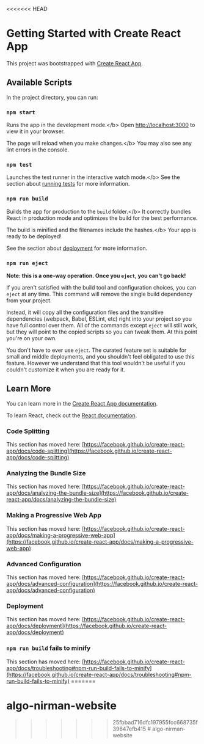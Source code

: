 <<<<<<< HEAD </b>
# Getting Started with Create React App </b>

This project was bootstrapped with [Create React App](https://github.com/facebook/create-react-app).</b>

## Available Scripts</b>

In the project directory, you can run:</b>

### `npm start`</b>

Runs the app in the development mode.\</b>
Open [http://localhost:3000](http://localhost:3000) to view it in your browser.</b>

The page will reload when you make changes.\</b>
You may also see any lint errors in the console.</b>

### `npm test`</b>

Launches the test runner in the interactive watch mode.\</b>
See the section about [running tests](https://facebook.github.io/create-react-app/docs/running-tests) for more information.</b>

### `npm run build`</b>

Builds the app for production to the `build` folder.\</b>
It correctly bundles React in production mode and optimizes the build for the best performance.</b>

The build is minified and the filenames include the hashes.\</b>
Your app is ready to be deployed!</b>

See the section about [deployment](https://facebook.github.io/create-react-app/docs/deployment) for more information.</b>

### `npm run eject`</b>

**Note: this is a one-way operation. Once you `eject`, you can't go back!**</b>

If you aren't satisfied with the build tool and configuration choices, you can `eject` at any time. This command will remove the single build dependency from your project.</b>

Instead, it will copy all the configuration files and the transitive dependencies (webpack, Babel, ESLint, etc) right into your project so you have full control over them. All of the commands except `eject` will still work, but they will point to the copied scripts so you can tweak them. At this point you're on your own.</b>

You don't have to ever use `eject`. The curated feature set is suitable for small and middle deployments, and you shouldn't feel obligated to use this feature. However we understand that this tool wouldn't be useful if you couldn't customize it when you are ready for it.</b>

## Learn More</b>

You can learn more in the [Create React App documentation](https://facebook.github.io/create-react-app/docs/getting-started).</b>

To learn React, check out the [React documentation](https://reactjs.org/).</b>

### Code Splitting</b>

This section has moved here: [https://facebook.github.io/create-react-app/docs/code-splitting](https://facebook.github.io/create-react-app/docs/code-splitting)</b>

### Analyzing the Bundle Size</b>

This section has moved here: [https://facebook.github.io/create-react-app/docs/analyzing-the-bundle-size](https://facebook.github.io/create-react-app/docs/analyzing-the-bundle-size)</b>

### Making a Progressive Web App</b>

This section has moved here: [https://facebook.github.io/create-react-app/docs/making-a-progressive-web-app](https://facebook.github.io/create-react-app/docs/making-a-progressive-web-app)</b>

### Advanced Configuration</b>

This section has moved here: [https://facebook.github.io/create-react-app/docs/advanced-configuration](https://facebook.github.io/create-react-app/docs/advanced-configuration)</b>

### Deployment</b>

This section has moved here: [https://facebook.github.io/create-react-app/docs/deployment](https://facebook.github.io/create-react-app/docs/deployment)</b>

### `npm run build` fails to minify</b>

This section has moved here: [https://facebook.github.io/create-react-app/docs/troubleshooting#npm-run-build-fails-to-minify](https://facebook.github.io/create-react-app/docs/troubleshooting#npm-run-build-fails-to-minify)</b>
=======</b>
# algo-nirman-website</b>
>>>>>>> 25fbbad716dfc197955fcc668735f39647efb415</b>
#   a l g o - n i r m a n - w e b s i t e </b>
 
 
